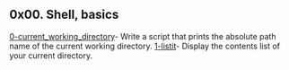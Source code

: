 ## 0x00. Shell, basics
[0-current_working_directory](https://github.com/dailyheal/alx-system_engineering-devops/blob/master/0x00-shell_basics/0-current_working_directory)- Write a script that prints the absolute path name of the current working directory.
[1-listit](https://github.com/dailyheal/alx-system_engineering-devops/blob/master/0x00-shell_basics/1-listit)- Display the contents list of your current directory.
